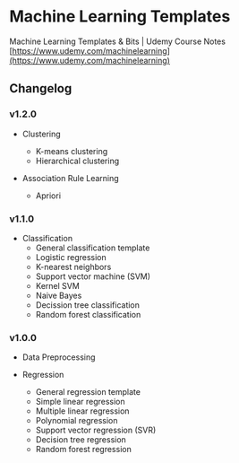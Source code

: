 # Machine Learning Templates
Machine Learning Templates &amp; Bits | Udemy Course Notes
[https://www.udemy.com/machinelearning](https://www.udemy.com/machinelearning)

## Changelog

### v1.2.0

* Clustering
	- K-means clustering
	- Hierarchical clustering

* Association Rule Learning
	- Apriori

### v1.1.0

* Classification
	- General classification template
	- Logistic regression
	- K-nearest neighbors
	- Support vector machine (SVM)
	- Kernel SVM
	- Naive Bayes
	- Decission tree classification
	- Random forest classification

### v1.0.0

* Data Preprocessing

* Regression
	- General regression template
	- Simple linear regression
	- Multiple linear regression
	- Polynomial regression
	- Support vector regression (SVR)
	- Decision tree regression
	- Random forest regression
